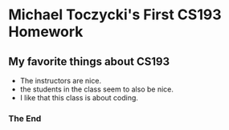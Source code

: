 # Michael Toczycki's First CS193 Homework
## My favorite things about CS193
- The instructors are nice.
- the students in the class seem to also be nice.
- I like that this class is about coding.
### The End
